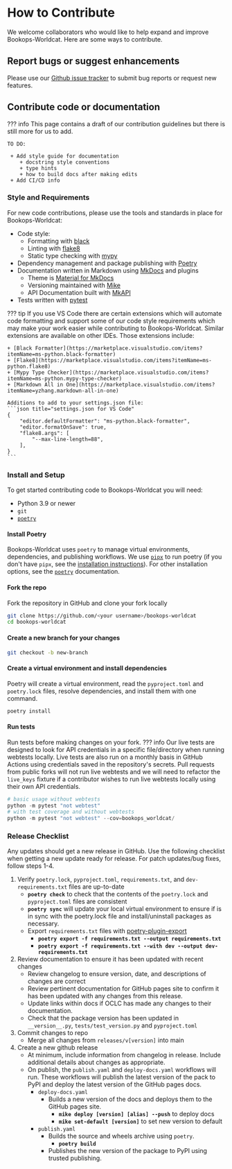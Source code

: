 # How to Contribute
We welcome collaborators who would like to help expand and improve Bookops-Worldcat. Here are some ways to contribute.

## Report bugs or suggest enhancements
Please use our [Github issue tracker](https://github.com/BookOps-CAT/bookops-worldcat/issues) to submit bug reports or request new features.

## Contribute code or documentation
??? info
    This page contains a draft of our contribution guidelines but there is still more for us to add.
    
    TO DO:

     + Add style guide for documentation
        + docstring style conventions
        + type hints
        + how to build docs after making edits
     + Add CI/CD info

### Style and Requirements
For new code contributions, please use the tools and standards in place for Bookops-Worldcat:

 + Code style:
    + Formatting with [black](https://github.com/psf/black)
    + Linting with [flake8](https://www.flake8rules.com/)
    + Static type checking with [mypy](https://mypy-lang.org/)
 + Dependency management and package publishing with [Poetry](https://github.com/python-poetry/poetry)
 + Documentation written in Markdown using [MkDocs](https://www.mkdocs.org/) and plugins
    + Theme is [Material for MkDocs](https://github.com/squidfunk/mkdocs-material)
    + Versioning maintained with [Mike](https://github.com/jimporter/mike)
    + API Documentation built with [MkAPI](https://github.com/daizutabi/mkapi/)
 + Tests written with [pytest](https://docs.pytest.org/en/8.0.x/)

??? tip
    If you use VS Code there are certain extensions which will automate code formatting and support some of our code style requirements which may make your work easier while contributing to Bookops-Worldcat. Similar extensions are available on other IDEs. Those extensions include:

    + [Black Formatter](https://marketplace.visualstudio.com/items?itemName=ms-python.black-formatter)
    + [Flake8](https://marketplace.visualstudio.com/items?itemName=ms-python.flake8)
    + [Mypy Type Checker](https://marketplace.visualstudio.com/items?itemName=ms-python.mypy-type-checker)
    + [Markdown All in One](https://marketplace.visualstudio.com/items?itemName=yzhang.markdown-all-in-one)

    Additions to add to your settings.json file:
    ```json title="settings.json for VS Code"
    {
        "editor.defaultFormatter": "ms-python.black-formatter",
        "editor.formatOnSave": true,
        "flake8.args": [
            "--max-line-length=88",
        ],
    }
    ```

### Install and Setup
To get started contributing code to Bookops-Worldcat you will need: 

 + Python 3.9 or newer
 + `git`
 + [`poetry`](https://python-poetry.org/docs/#installation)

#### Install Poetry 
Bookops-Worldcat uses `poetry` to manage virtual environments, dependencies, and publishing workflows. We use [`pipx`](https://python-poetry.org/docs/#installing-with-pipx) to run poetry (if you don't have `pipx`, see the [installation instructions](https://pipx.pypa.io/stable/installation/)). For other installation options, see the [`poetry`](https://python-poetry.org/docs/#installation) documentation.

#### Fork the repo
Fork the repository in GitHub and clone your fork locally
```bash
git clone https://github.com/<your username>/bookops-worldcat
cd bookops-worldcat
```
#### Create a new branch for your changes
```bash
git checkout -b new-branch
```
#### Create a virtual environment and install dependencies
Poetry will create a virtual environment, read the `pyproject.toml` and `poetry.lock` files, resolve dependencies, and install them with one command. 
```python
poetry install
```

#### Run tests
Run tests before making changes on your fork.
??? info
    Our live tests are designed to look for API credentials in a specific file/directory when running webtests locally. Live tests are also run on a monthly basis in GitHub Actions using credentials saved in the repository's secrets. Pull requests from public forks will not run live webtests and we will need to refactor the `live_keys` fixture if a contributor wishes to run live webtests locally using their own API credentials.

```py
# basic usage without webtests
python -m pytest "not webtest"
# with test coverage and without webtests
python -m pytest "not webtest" --cov=bookops_worldcat/
```

### Release Checklist
Any updates should get a new release in GitHub. Use the following checklist when getting a new update ready for release. For patch updates/bug fixes, follow steps 1-4.

1. Verify `poetry.lock`, `pyproject.toml`, `requirements.txt`, and `dev-requirements.txt` files are up-to-date
     * **`poetry check`** to check that the contents of the `poetry.lock` and `pyproject.toml` files are consistent
     * **`poetry sync`** will update your local virtual environment to ensure if is in sync with the poetry.lock file and install/uninstall packages as necessary.
     * Export `requirements.txt` files with [poetry-plugin-export](https://github.com/python-poetry/poetry-plugin-export)
       * **`poetry export -f requirements.txt --output requirements.txt`**
       * **`poetry export -f requirements.txt --with dev --output dev-requirements.txt`**       
2. Review documentation to ensure it has been updated with recent changes
    * Review changelog to ensure version, date, and descriptions of changes are correct
    * Review pertinent documentation for GitHub pages site to confirm it has been updated with any changes from this release. 
    * Update links within docs if OCLC has made any changes to their documentation. 
    * Check that the package version has been updated in `__version__.py`, `tests/test_version.py` and `pyproject.toml`
3. Commit changes to repo
    * Merge all changes from `releases/v[version]` into main 
4. Create a new github release
    * At minimum, include information from changelog in release. Include additional details about changes as appropriate.   
    * On publish, the `publish.yaml` and `deploy-docs.yaml` workflows will run. These workflows will publish the latest version of the pack to PyPI and deploy the latest version of the GitHub pages docs.
      * `deploy-docs.yaml`
        * Builds a new version of the docs and deploys them to the GitHub pages site.
            * **`mike deploy [version] [alias] --push`** to deploy docs
            * **`mike set-default [version]`** to set new version to default
      * `publish.yaml`
        * Builds the source and wheels archive using `poetry`.
            * **`poetry build`**
        * Publishes the new version of the package to PyPI using trusted publishing.